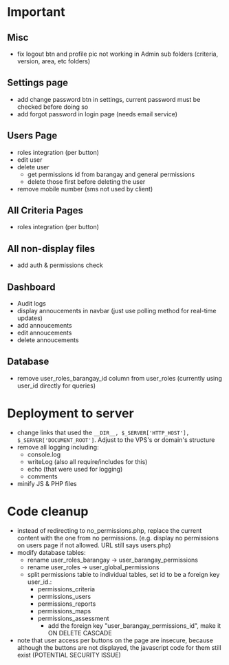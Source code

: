 # Important

## Misc

- fix logout btn and profile pic not working in Admin sub folders (criteria, version, area, etc folders)

## Settings page

- add change password btn in settings, current password must be checked before doing so
- add forgot password in login page (needs email service)

## Users Page

- roles integration (per button)
- edit user
- delete user
  - get permissions id from barangay and general permissions
  - delete those first before deleting the user
- remove mobile number (sms not used by client)

## All Criteria Pages

- roles integration (per button)

## All non-display files

- add auth & permissions check

## Dashboard

- Audit logs
- display annoucements in navbar (just use polling method for real-time updates)
- add annoucements
- edit annoucements
- delete annoucements

## Database

- remove user_roles_barangay_id column from user_roles (currently using user_id directly for queries)

# Deployment to server

- change links that used the `__DIR__, $_SERVER['HTTP_HOST'], $_SERVER['DOCUMENT_ROOT']`. Adjust to the VPS's or domain's structure
- remove all logging including:
  - console.log
  - writeLog (also all require/includes for this)
  - echo (that were used for logging)
  - comments
- minify JS & PHP files

# Code cleanup

- instead of redirecting to no_permissions.php, replace the current content with the one from no permissions. (e.g. display no permissions on users page if not allowed. URL still says users.php)
- modify database tables:
  - rename user_roles_barangay -> user_barangay_permissions
  - rename user_roles -> user_global_permissions
  - split permissions table to individual tables, set id to be a foreign key user_id.:
    - permissions_criteria
    - permissions_users
    - permissions_reports
    - permissions_maps
    - permissions_assessment
      - add the foreign key "user_barangay_permissions_id", make it ON DELETE CASCADE
- note that user access per buttons on the page are insecure, because although the buttons are not displayed, the javascript code for them still exist (POTENTIAL SECURITY ISSUE)
